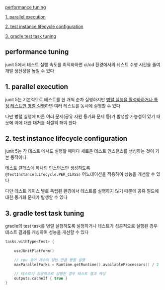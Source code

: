[performance tuning](#performance-tuning)

[1. parallel execution](#1-parallel-execution)

[2. test instance lifecycle configuration](#2-test-instance-lifecycle-configuration)

[3. gradle test task tuning](#3-gradle-test-task-tuning)


## performance tuning

junit 5에서 테스트 실행 속도를 최적화하면 ci/cd 환경에서의 테스트 수행 시간을 줄여 개발 생산성을 높일 수 있다


## 1. parallel execution

junit 5는 기본적으로 테스트를 한 개씩 순차 실행하지만 [병렬 실행을 활성화하거나 특정 테스트만 병렬 실행](./parallel%20test.md)하면 여러 테스트를 동시에 실행할 수 있다

다만 병렬 실행에 따른 여러 문제(공유 자원 동기화 문제 등)가 발생할 가능성이 있기 때문에 이에 대한 대처를 적절히 해야 한다


## 2. test instance lifecycle configuration

junit 5는 각 테스트 메서드 실행할 때마다 새로운 테스트 인스턴스를 생성하는 것이 기본 동작이다

테스트 클래스에 하나의 인스턴스만 생성하도록 `@TestInstance(Lifecycle.PER_CLASS)` 어노테이션을 적용하여 성능을 개선할 수 있다

다만 테스트 케이스 별로 독립된 환경에서 테스트를 실행하지 않기 때문에 공유 필드에 대한 동기화 문제가 발생할 수 있다


## 3. gradle test task tuning

gradle의 test task를 병렬 실행하도록 설정하거나 테스트가 성공적으로 실행된 경우 테스트 결과를 캐싱하여 성능을 개선할 수 있다

```kotlin
tasks.withType<Test> {
    
    useJUnitPlatform()

    // cpu 코어 개수의 절반 만큼 병렬 실행
    maxParallelForks = Runtime.getRuntime().availableProcessors() / 2

    // 테스트가 성공적으로 실행된 경우 테스트 결과 캐싱
    outputs.cacheIf { true }
}

```




